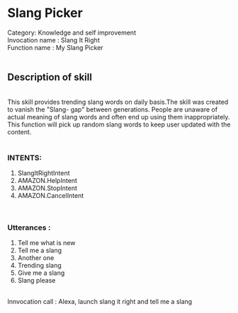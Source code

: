 
<H1>Slang Picker 
<br></H1>
Category: Knowledge and self improvement<br>
Invocation name : Slang It Right<br>
Function name   : My Slang Picker<br>
<br>
<H2>Description of skill</H2>
<br>
This skill provides trending slang words on daily basis.The skill was created to vanish the "Slang- gap" between generations.
People are unaware of actual meaning of slang words and often end up using them inappropriately. This function will pick up random slang words to keep user updated with the content.
<br>
<br>
<H3>INTENTS: <br> </H3>
<ol>
  <li> SlangItRightIntent</li>
  <li> AMAZON.HelpIntent</li>
  <li> AMAZON.StopIntent</li>
  <li> AMAZON.CancelIntent</li>
</ol>
<br>
<H3> Utterances : </H3>
<ol>
  <li> Tell me what is new </li>
  <li> Tell me a slang </li>
  <li> Another one </li>
  <li> Trending slang </li>
  <li> Give me a slang </li>
  <li> Slang please </li>
 
  </ol>
<br>
Innvocation call : <t>Alexa, launch slang it right and tell me a slang</t>
              
